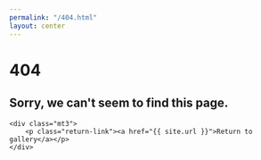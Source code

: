 ```yaml
---
permalink: "/404.html"
layout: center
---
```


# 404

<div class="four-o-four">
	<h2>Sorry, we can't seem to find this page.</h2>

	<div class="mt3">
		<p class="return-link"><a href="{{ site.url }}">Return to gallery</a></p>
	</div>
</div>